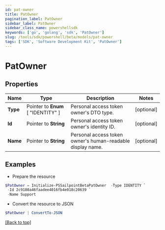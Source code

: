 ```yaml
---
id: pat-owner
title: PatOwner
pagination_label: PatOwner
sidebar_label: PatOwner
sidebar_class_name: powershellsdk
keywords: ['go', 'golang', 'sdk', 'PatOwner'] 
slug: /tools/sdk/powershell/beta/models/pat-owner
tags: ['SDK', 'Software Development Kit', 'PatOwner']
---
```



# PatOwner

## Properties

Name | Type | Description | Notes
------------ | ------------- | ------------- | -------------
**Type** |  Pointer to  **Enum** [  "IDENTITY" ] | Personal access token owner&#39;s DTO type. | [optional] 
**Id** |  Pointer to **String** | Personal access token owner&#39;s identity ID. | [optional] 
**Name** |  Pointer to **String** | Personal access token owner&#39;s human-readable display name. | [optional] 

## Examples

- Prepare the resource
```powershell
$PatOwner = Initialize-PSSailpointBetaPatOwner  -Type IDENTITY `
 -Id 2c9180a46faadee4016fb4e018c20639 `
 -Name Support
```

- Convert the resource to JSON
```powershell
$PatOwner | ConvertTo-JSON
```


[[Back to top]](#) 

